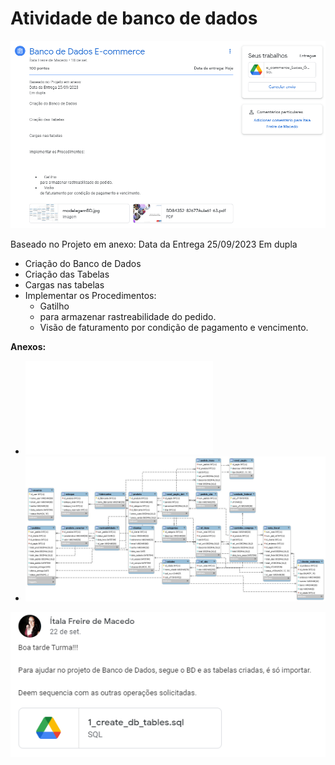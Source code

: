 # Atividade de banco de dados 

![Alt text](image-3.png)

Baseado no Projeto em anexo:
Data da Entrega 25/09/2023
Em dupla

- Criação do Banco de Dados
- Criação das Tabelas
- Cargas nas tabelas
- Implementar os Procedimentos:
    - Gatilho
    - para armazenar rastreabilidade do pedido.
    - Visão de faturamento por condição de pagamento e vencimento.

**Anexos:**
- ![PDF](BD84352-82677Aula61-63.pdf)
- ![Modelo de banco de dados](modelagemBD.jpg)

![Alt text](image-2.png)